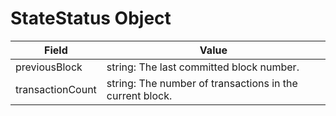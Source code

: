 # StateStatus Object

| Field | Value |
|-------|-------|
| previousBlock | string: The last committed block number. |
| transactionCount | string: The number of transactions in the current block.

